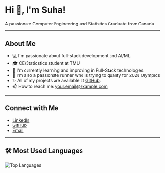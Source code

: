 # Hi 👋, I'm Suha!

A passionate Computer Engineering and Statistics Graduate from Canada.

---

## About Me
- 💻 I'm passionate about full-stack development and AI/ML.
- 🎓 CE/Staticstics student at TMU
- 🚀 I'm currently learning and improving in Full-Stack technologies.
- 🏃 I'm also a passionate runner who is trying to qualify for 2028 Olympics 
- ✨ All of my projects are available at [GitHub](https://github.com/marsandrover).
- 📫 How to reach me: your.email@example.com

---

## Connect with Me
- [LinkedIn](https://linkedin.com/in/YOUR_LINK)
- [GitHub](https://github.com/marsandrover)
- [Email](mailto:your.email@example.com)

---

## 🛠️ Most Used Languages

![Top Languages](https://github-readme-stats.vercel.app/api/top-langs/?username=marsandrover&layout=compact&theme=default)
